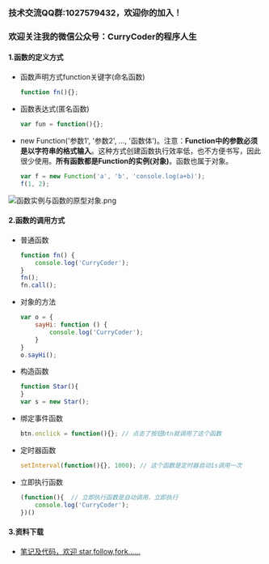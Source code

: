 ### 技术交流QQ群:1027579432，欢迎你的加入！
### 欢迎关注我的微信公众号：CurryCoder的程序人生

#### 1.函数的定义方式
- 函数声明方式function关键字(命名函数)
    ```javascript
    function fn(){};
    ```
- 函数表达式(匿名函数)
    ```javascript
    var fun = function(){};
    ```
- new Function('参数1', '参数2', ..., '函数体')。注意：**Function中的参数必须是以字符串的格式输入**。这种方式创建函数执行效率低，也不方便书写，因此很少使用。**所有函数都是Function的实例(对象)**。函数也属于对象。
    ```javascript
    var f = new Function('a', 'b', 'console.log(a+b)');
    f(1, 2);
    ```
![函数实例与函数的原型对象.png](https://upload-images.jianshu.io/upload_images/13407176-685cad97903cfa6a.png?imageMogr2/auto-orient/strip%7CimageView2/2/w/1240)

#### 2.函数的调用方式
- 普通函数
    ```javascript
    function fn() {
        console.log('CurryCoder');
    }
    fn(); 
    fn.call();
    ```
- 对象的方法
    ```javascript
    var o = {
        sayHi: function () {
            console.log('CurryCoder');
        }
    }
    o.sayHi();
    ```
- 构造函数
    ```javascript
    function Star(){
    }
    var s = new Star();
    ```
- 绑定事件函数
    ```javascript
    btn.onclick = function(){}; // 点击了按钮btn就调用了这个函数
    ```
- 定时器函数
    ```javascript
    setInterval(function(){}, 1000); // 这个函数是定时器自动1s调用一次
    ```
- 立即执行函数
    ```javascript
    (function(){  // 立即执行函数是自动调用，立即执行
        console.log('CurryCoder');
    })()
    ```

#### 3.资料下载
- [笔记及代码，欢迎 star,follow,fork......](https://github.com/cdlwhm1217096231/HTML_CSS_JavaScript/tree/master/JavaScript)